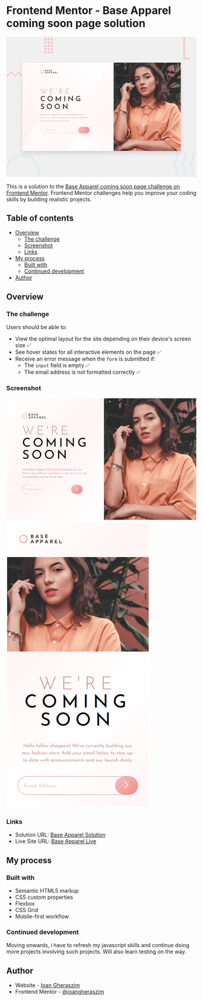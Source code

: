 # Frontend Mentor - Base Apparel coming soon page solution

![Design preview for the Base Apparel coming soon page coding challenge](./design/desktop-preview.jpg)

This is a solution to the [Base Apparel coming soon page challenge on Frontend Mentor](https://www.frontendmentor.io/challenges/base-apparel-coming-soon-page-5d46b47f8db8a7063f9331a0). Frontend Mentor challenges help you improve your coding skills by building realistic projects. 

## Table of contents

- [Overview](#overview)
  - [The challenge](#the-challenge)
  - [Screenshot](#screenshot)
  - [Links](#links)
- [My process](#my-process)
  - [Built with](#built-with)
  - [Continued development](#continued-development)
- [Author](#author)

## Overview

### The challenge

Users should be able to:

- View the optimal layout for the site depending on their device's screen size ✅
- See hover states for all interactive elements on the page ✅
- Receive an error message when the `form` is submitted if:
  - The `input` field is empty ✅
  - The email address is not formatted correctly ✅

### Screenshot

![Desktop](./screenshots/desktop.png)
![Mobile](./screenshots/mobile.png)


### Links

- Solution URL: [Base Apparel Solution](https://github.com/ioangheraszim/base-apparel)
- Live Site URL: [Base Apparel Live](https://ioangheraszim.github.io/base-apparel/)

## My process

### Built with

- Semantic HTML5 markup
- CSS custom properties
- Flexbox
- CSS Grid
- Mobile-first workflow

### Continued development

Moving onwards, i have to refresh my javascript skills and continue doing more projects involving such projects. Will also learn testing on the way.

## Author

- Website - [Ioan Gheraszim](https://ioangheraszim.github.io/portofolio/)
- Frontend Mentor - [@ioangheraszim](https://www.frontendmentor.io/profile/ioangheraszim)